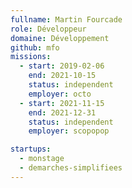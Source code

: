 ```yaml
---
fullname: Martin Fourcade
role: Développeur
domaine: Développement
github: mfo
missions:
  - start: 2019-02-06
    end: 2021-10-15
    status: independent
    employer: octo
  - start: 2021-11-15
    end: 2021-12-31
    status: independent
    employer: scopopop

startups:
  - monstage
  - demarches-simplifiees
---
```

